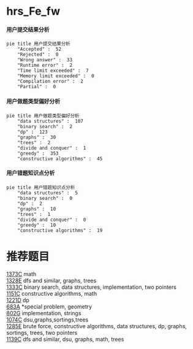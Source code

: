 # hrs_Fe_fw

<!-- tabs:start -->



#### **用户提交结果分析**

```mermaid
pie title 用户提交结果分析
    "Accepted" :  52
    "Rejected" :  0
    "Wrong answer" :  33
    "Runtime error" :  2
    "Time limit exceeded" :  7
    "Memory limit exceeded" :  0
    "Compilation error" :  2
    "Partial" :  0
```

#### **用户做题类型偏好分析**

```mermaid
pie title 用户做题类型偏好分析
    "data structures" :  107
    "binary search" :  2
    "dp" :  123
    "graphs" :  30
    "trees" :  2
    "divide and conquer" :  1
    "greedy" :  353
    "constructive algorithms" :  45
```
#### **用户错题知识点分析**

```mermaid
pie title 用户错题知识点分析
    "data structures" :  5
    "binary search" :  0
    "dp" :  2
    "graphs" :  10
    "trees" :  1
    "divide and conquer" :  0
    "greedy" :  10
    "constructive algorithms" :  19
```



<!-- tabs:end -->
# 推荐题目
[1373C](https://codeforces.com/contest/1373/problem/C)		math		  
[1328E](https://codeforces.com/contest/1328/problem/E)		dfs and similar,
                        graphs,
                        trees		  
[1333C](https://codeforces.com/contest/1333/problem/C)		binary search,
                        data structures,
                        implementation,
                        two pointers		  
[1151C](https://codeforces.com/contest/1151/problem/C)		constructive algorithms,
                        math		  
[1221D](https://codeforces.com/contest/1221/problem/D)		dp		  
[683A](https://codeforces.com/contest/683/problem/A)		*special problem,
                        geometry		  
[802G](https://codeforces.com/contest/802/problem/G)		implementation,
                        strings		  
[1074C](https://codeforces.com/contest/1074/problem/C)		dsu,graphs,sortings,trees		  
[1285E](https://codeforces.com/contest/1285/problem/E)		brute force,
                        constructive algorithms,
                        data structures,
                        dp,
                        graphs,
                        sortings,
                        trees,
                        two pointers		  
[1139C](https://codeforces.com/contest/1139/problem/C)		dfs and similar,
                        dsu,
                        graphs,
                        math,
                        trees		  
